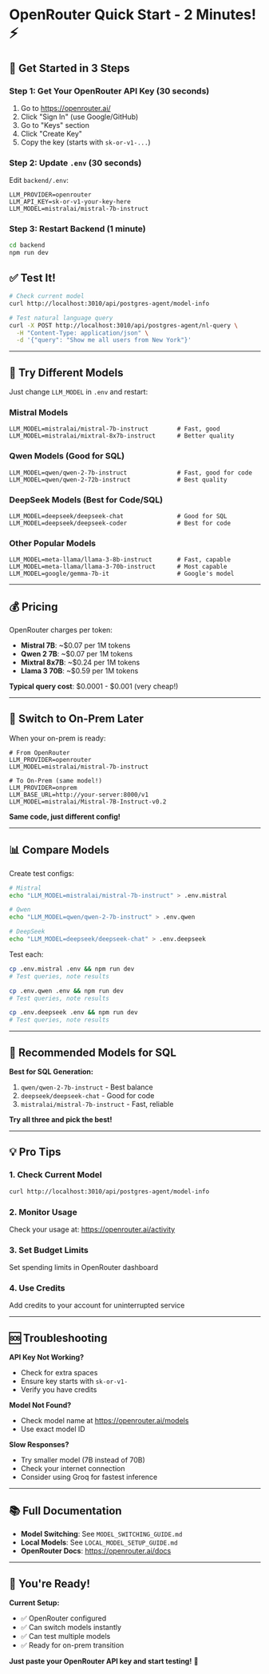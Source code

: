 # OpenRouter Quick Start - 2 Minutes! ⚡

## 🎯 Get Started in 3 Steps

### Step 1: Get Your OpenRouter API Key (30 seconds)

1. Go to https://openrouter.ai/
2. Click "Sign In" (use Google/GitHub)
3. Go to "Keys" section
4. Click "Create Key"
5. Copy the key (starts with `sk-or-v1-...`)

### Step 2: Update `.env` (30 seconds)

Edit `backend/.env`:

```env
LLM_PROVIDER=openrouter
LLM_API_KEY=sk-or-v1-your-key-here
LLM_MODEL=mistralai/mistral-7b-instruct
```

### Step 3: Restart Backend (1 minute)

```bash
cd backend
npm run dev
```

## ✅ Test It!

```bash
# Check current model
curl http://localhost:3010/api/postgres-agent/model-info

# Test natural language query
curl -X POST http://localhost:3010/api/postgres-agent/nl-query \
  -H "Content-Type: application/json" \
  -d '{"query": "Show me all users from New York"}'
```

---

## 🎨 Try Different Models

Just change `LLM_MODEL` in `.env` and restart:

### Mistral Models
```env
LLM_MODEL=mistralai/mistral-7b-instruct        # Fast, good
LLM_MODEL=mistralai/mixtral-8x7b-instruct      # Better quality
```

### Qwen Models (Good for SQL)
```env
LLM_MODEL=qwen/qwen-2-7b-instruct              # Fast, good for code
LLM_MODEL=qwen/qwen-2-72b-instruct             # Best quality
```

### DeepSeek Models (Best for Code/SQL)
```env
LLM_MODEL=deepseek/deepseek-chat               # Good for SQL
LLM_MODEL=deepseek/deepseek-coder              # Best for code
```

### Other Popular Models
```env
LLM_MODEL=meta-llama/llama-3-8b-instruct       # Fast, capable
LLM_MODEL=meta-llama/llama-3-70b-instruct      # Most capable
LLM_MODEL=google/gemma-7b-it                   # Google's model
```

---

## 💰 Pricing

OpenRouter charges per token:
- **Mistral 7B**: ~$0.07 per 1M tokens
- **Qwen 2 7B**: ~$0.07 per 1M tokens
- **Mixtral 8x7B**: ~$0.24 per 1M tokens
- **Llama 3 70B**: ~$0.59 per 1M tokens

**Typical query cost**: $0.0001 - $0.001 (very cheap!)

---

## 🔄 Switch to On-Prem Later

When your on-prem is ready:

```env
# From OpenRouter
LLM_PROVIDER=openrouter
LLM_MODEL=mistralai/mistral-7b-instruct

# To On-Prem (same model!)
LLM_PROVIDER=onprem
LLM_BASE_URL=http://your-server:8000/v1
LLM_MODEL=mistralai/Mistral-7B-Instruct-v0.2
```

**Same code, just different config!**

---

## 📊 Compare Models

Create test configs:

```bash
# Mistral
echo "LLM_MODEL=mistralai/mistral-7b-instruct" > .env.mistral

# Qwen
echo "LLM_MODEL=qwen/qwen-2-7b-instruct" > .env.qwen

# DeepSeek
echo "LLM_MODEL=deepseek/deepseek-chat" > .env.deepseek
```

Test each:
```bash
cp .env.mistral .env && npm run dev
# Test queries, note results

cp .env.qwen .env && npm run dev
# Test queries, note results

cp .env.deepseek .env && npm run dev
# Test queries, note results
```

---

## 🎯 Recommended Models for SQL

**Best for SQL Generation:**
1. `qwen/qwen-2-7b-instruct` - Best balance
2. `deepseek/deepseek-chat` - Good for code
3. `mistralai/mistral-7b-instruct` - Fast, reliable

**Try all three and pick the best!**

---

## 💡 Pro Tips

### 1. Check Current Model
```bash
curl http://localhost:3010/api/postgres-agent/model-info
```

### 2. Monitor Usage
Check your usage at: https://openrouter.ai/activity

### 3. Set Budget Limits
Set spending limits in OpenRouter dashboard

### 4. Use Credits
Add credits to your account for uninterrupted service

---

## 🆘 Troubleshooting

**API Key Not Working?**
- Check for extra spaces
- Ensure key starts with `sk-or-v1-`
- Verify you have credits

**Model Not Found?**
- Check model name at https://openrouter.ai/models
- Use exact model ID

**Slow Responses?**
- Try smaller model (7B instead of 70B)
- Check your internet connection
- Consider using Groq for fastest inference

---

## 📚 Full Documentation

- **Model Switching**: See `MODEL_SWITCHING_GUIDE.md`
- **Local Models**: See `LOCAL_MODEL_SETUP_GUIDE.md`
- **OpenRouter Docs**: https://openrouter.ai/docs

---

## 🎉 You're Ready!

**Current Setup:**
- ✅ OpenRouter configured
- ✅ Can switch models instantly
- ✅ Can test multiple models
- ✅ Ready for on-prem transition

**Just paste your OpenRouter API key and start testing!** 🚀
